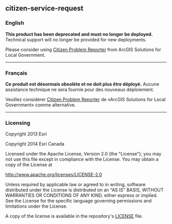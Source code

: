## citizen-service-request

### English

__This product has been deprecated and must no longer be deployed.__ Technical support will no longer be provided for new deployments.

Please consider using [Citizen Problem Reporter](https://solutions.arcgis.com/local-government/help/citizen-problem-reporter/) from ArcGIS Solutions for Local Government.

---

### Français

__Ce produit est désormais obsolète et ne doit plus être déployé.__ Aucune assistance technique ne sera fournie pour des nouveaux déploiement.

Veuillez considérer [Citizen Problem Reporter](https://solutions.arcgis.com/local-government/help/citizen-problem-reporter/) de «ArcGIS Solutions for Local Government» comme alternative.

---

### Licensing
Copyright 2013 Esri

Copyright 2014 Esri Canada

Licensed under the Apache License, Version 2.0 (the "License"); you may not use this file except in compliance with the License. You may obtain a copy of the License at

http://www.apache.org/licenses/LICENSE-2.0

Unless required by applicable law or agreed to in writing, software distributed under the License is distributed on an "AS IS" BASIS, WITHOUT WARRANTIES OR CONDITIONS OF ANY KIND, either express or implied. See the License for the specific language governing permissions and limitations under the License.

A copy of the license is available in the repository's [LICENSE](../master/LICENSE) file.
